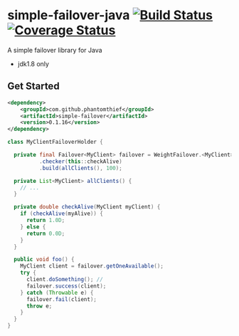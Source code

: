 simple-failover-java [![Build Status](https://travis-ci.org/PhantomThief/simple-failover-java.svg)](https://travis-ci.org/PhantomThief/simple-failover-java) [![Coverage Status](https://coveralls.io/repos/PhantomThief/simple-failover-java/badge.svg?branch=master)](https://coveralls.io/r/PhantomThief/simple-failover-java?branch=master)
=======================

A simple failover library for Java

* jdk1.8 only

## Get Started

```xml
<dependency>
    <groupId>com.github.phantomthief</groupId>
    <artifactId>simple-failover</artifactId>
    <version>0.1.16</version>
</dependency>
```

```Java	
class MyClientFailoverHolder {

  private final Failover<MyClient> failover = WeightFailover.<MyClient> newGenericBuilder() //
          .checker(this::checkAlive)
          .build(allClients(), 100);

  private List<MyClient> allClients() {
    // ...
  }

  private double checkAlive(MyClient myClient) {
    if (checkAlive(myAlive)) {
      return 1.0D;
    } else {
      return 0.0D;
    }
  }

  public void foo() {
    MyClient client = failover.getOneAvailable();
    try {
      client.doSomething(); //
      failover.success(client);
    } catch (Throwable e) {
      failover.fail(client);
      throw e;
    }
  }
}
```
